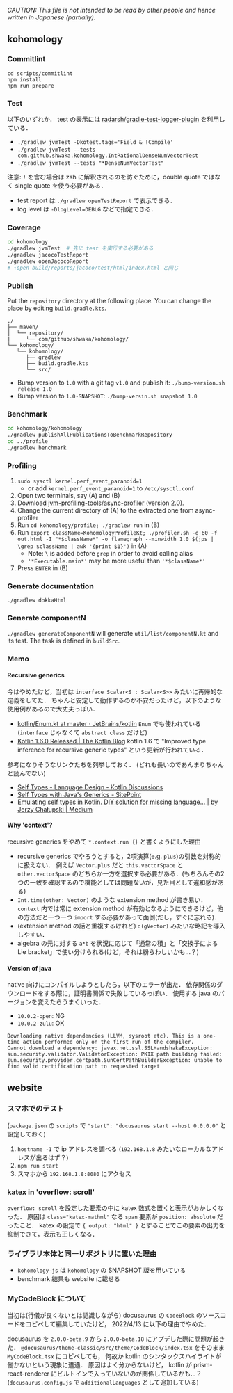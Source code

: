 *CAUTION: This file is not intended to be read by other people and hence written in Japanese (partially).*

## kohomology
### Commitlint
```
cd scripts/commitlint
npm install
npm run prepare
```

### Test
以下のいずれか．
test の表示には [radarsh/gradle-test-logger-plugin](https://github.com/radarsh/gradle-test-logger-plugin) を利用している．

- `./gradlew jvmTest -Dkotest.tags='Field & !Compile'`
- `./gradlew jvmTest --tests com.github.shwaka.kohomology.IntRationalDenseNumVectorTest`
- `./gradlew jvmTest --tests "*DenseNumVectorTest"`

注意: `!` を含む場合は zsh に解釈されるのを防ぐために，double quote ではなく single quote を使う必要がある．

- test report は `./gradlew openTestReport` で表示できる．
- log level は `-DlogLevel=DEBUG` などで指定できる．

### Coverage
```bash
cd kohomology
./gradlew jvmTest  # 先に test を実行する必要がある
./gradlew jacocoTestReport
./gradlew openJacocoReport
# ↑open build/reports/jacoco/test/html/index.html と同じ
```

### Publish
Put the `repository` directory at the following place.
You can change the place by editing `build.gradle.kts`.

```
./
├── maven/
│  └── repository/
|     └── com/github/shwaka/kohomology/
└── kohomology/
   └── kohomology/
      ├── gradlew
      ├── build.gradle.kts
      └── src/
```

- Bump version to `1.0` with a git tag `v1.0` and publish it: `./bump-version.sh release 1.0`
- Bump version to `1.0-SNAPSHOT`: `./bump-versin.sh snapshot 1.0`

### Benchmark
```bash
cd kohomology/kohomology
./gradlew publishAllPublicationsToBenchmarkRepository
cd ../profile
./gradlew benchmark
```

### Profiling
1. `sudo sysctl kernel.perf_event_paranoid=1`
    - or add `kernel.perf_event_paranoid=1` to `/etc/sysctl.conf`
2. Open two terminals, say (A) and (B)
3. Download [jvm-profiling-tools/async-profiler](https://github.com/jvm-profiling-tools/async-profiler) (version 2.0).
4. Change the current directory of (A) to the extracted one from async-profiler
5. Run `cd kohomology/profile; ./gradlew run` in (B)
6. Run `export className=KohomologyProfileKt; ./profiler.sh -d 60 -f out.html -I "*$className*" -o flamegraph --minwidth 1.0 $(jps | \grep $className | awk '{print $1}')` in (A)
    - Note: `\` is added before `grep` in order to avoid calling alias
    - `'*Executable.main*'` may be more useful than `'*$className*'`
7. Press `ENTER` in (B)

### Generate documentation
`./gradlew dokkaHtml`

### Generate componentN
`./gradlew generateComponentN` will generate `util/list/componentN.kt` and its test.
The task is defined in `buildSrc`.

### Memo
#### Recursive generics
今はやめたけど，当初は `interface Scalar<S : Scalar<S>>` みたいに再帰的な定義をしてた．
ちゃんと安定して動作するのか不安だったけど，以下のような使用例があるので大丈夫っぽい．

- [kotlin/Enum.kt at master · JetBrains/kotlin](https://github.com/JetBrains/kotlin/blob/master/core/builtins/native/kotlin/Enum.kt) `Enum` でも使われている (`interface` じゃなくて `abstract class` だけど)
- [Kotlin 1.6.0 Released | The Kotlin Blog](https://blog.jetbrains.com/kotlin/2021/11/kotlin-1-6-0-is-released/) kotlin 1.6 で "Improved type inference for recursive generic types" という更新が行われている．


参考になりそうなリンクたちを列挙しておく．
(どれも長いのであんまりちゃんと読んでない)
- [Self Types - Language Design - Kotlin Discussions](https://discuss.kotlinlang.org/t/self-types/371/21)
- [Self Types with Java's Generics - SitePoint](https://www.sitepoint.com/self-types-with-javas-generics/)
- [Emulating self types in Kotlin. DIY solution for missing language… | by Jerzy Chałupski | Medium](https://medium.com/@jerzy.chalupski/emulating-self-types-in-kotlin-d64fe8ea2e62)

#### Why 'context'?
recursive generics をやめて `*.context.run {}` と書くようにした理由

- recursive generics でやろうとすると，2項演算(e.g. `plus`)の引数を対称的に扱えない．
  例えば `Vector.plus` だと `this.vectorSpace` と `other.vectorSpace` のどちらか一方を選択する必要がある．(もちろんその2つの一致を確認するので機能としては問題ないが，見た目として違和感がある)
- `Int.time(other: Vector)` のような extension method が書き易い．
  `context` 内では常に extension method が有効となるようにできるけど，他の方法だと一つ一つ `import` する必要があって面倒(だし，すぐに忘れる)．
- (extension method の話と重複するけれど) `d(gVector)` みたいな略記を導入しやすい．
- algebra の元に対する `a*b` を状況に応じて「通常の積」と「交換子による Lie bracket」で使い分けられる(けど，それは紛らわしいかも…？)

#### Version of java
native 向けにコンパイルしようとしたら，以下のエラーが出た．
依存関係のダウンロードをする際に，証明書関係で失敗しているっぽい．
使用する java のバージョンを変えたらうまくいった．

- `10.0.2-open`: NG
- `10.0.2-zulu`: OK

```
Downloading native dependencies (LLVM, sysroot etc). This is a one-time action performed only on the first run of the compiler.
Cannot download a dependency: javax.net.ssl.SSLHandshakeException: sun.security.validator.ValidatorException: PKIX path building failed: sun.security.provider.certpath.SunCertPathBuilderException: unable to find valid certification path to requested target
```

## website
### スマホでのテスト
(`package.json` の `scripts` で `"start": "docusaurus start --host 0.0.0.0"` と設定しておく)

1. `hostname -I` で ip アドレスを調べる (`192.168.1.8` みたいなローカルなアドレスが出るはず？)
2. `npm run start`
3. スマホから `192.168.1.8:8080` にアクセス

### katex in 'overflow: scroll'
`overflow: scroll` を設定した要素の中に katex 数式を置くと表示がおかしくなった．
原因は `class="katex-mathml"` なる `span` 要素が `position: absolute` だったこと．
katex の設定で `{ output: "html" }` とすることでこの要素の出力を抑制できて，表示も正しくなる．

### ライブラリ本体と同一リポジトリに置いた理由
- `kohomology-js` は `kohomology` の SNAPSHOT 版を用いている
- benchmark 結果も website に載せる

### MyCodeBlock について
当初は(行儀が良くないとは認識しながら)
docusaurus の `CodeBlock` のソースコードをコピペして編集していたけど，
2022/4/13 に以下の理由でやめた．

docusaurus を `2.0.0-beta.9` から `2.0.0-beta.18` にアプデした際に問題が起きた．
`@docusaurus/theme-classic/src/theme/CodeBlock/index.tsx` をそのまま `MyCodeBlock.tsx` にコピペしても，
何故か kotlin のシンタックスハイライトが働かないという現象に遭遇．
原因はよく分からないけど，
kotlin が prism-react-renderer にビルトインで入っていないのが関係しているかも…？
(`docusaurus.config.js` で `additionalLanguages` として追加している)
